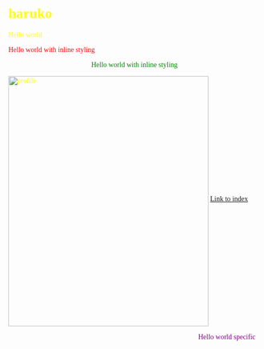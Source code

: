 # haruko

<something show in google>
<html lang="en">

<head>
	<title>Html class</title>

<style>
	body{
		font-family: Times, serif;
		margin:10;
		color: yellow;
	}
	.mystyle{
		font-family: Times, serif;
		margin:10;
		color: purple;
		text-align: right;
	}
</style>




</head>

<body>
	
<p>Hello world</p>
<p style="color: red">Hello world with inline styling</p>
<p style="color: green" align="center">Hello world with inline styling</p>
<img src='/Users/stepheine9/Desktop/Jclass/image/mepic.jpg' alt="profile" width="400" height="500" align="middle">
<a href="/Users/stepheine9/Desktop/Jclass/index.html">Link to index</a>


<!--mystyle 沒有加點點-->
<div class="mystyle">
<p>Hello world specific</p>

</div>
</body>
